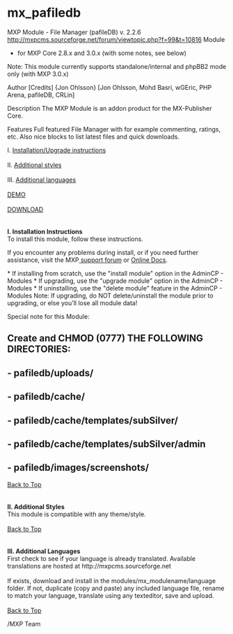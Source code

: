 # mx_pafiledb
MXP Module - File Manager (pafileDB)
v. 2.2.6
http://mxpcms.sourceforge.net/forum/viewtopic.php?f=99&t=10816
Module
- for MXP Core 2.8.x and 3.0.x (with some notes, see below)

Note: This module currently supports standalone/internal and phpBB2 mode only (with MXP 3.0.x)

Author [Credits]
{Jon Ohlsson} [Jon Ohlsson, Mohd Basri, wGEric, PHP Arena, pafileDB, CRLin]

Description
The MXP Module is an addon product for the MX-Publisher Core.

Features
Full featured File Manager with for example commenting, ratings, etc. Also nice blocks to list latest files and quick downloads.

<p> I. <a href="#install">Installation/Upgrade instructions</a> <br />
<br />
II. <a href="#themes">Additional styles</a> <br />
<br />
III. <a href="#languages">Additional languages</a><br />
<br />
<a href="http://mxpcms.sourceforge.net" target="_blank" class="postlink">DEMO
</a> <br />
<br />
<a href="http://mxpcms.sourceforge.net/download" target="_blank" class="postlink">
DOWNLOAD </a> <br />
<br />
<a name="install">
<br />
<span style="font-weight: bold">I. Installation Instructions</span> <br />
To install this module, follow these instructions.</p>
<p>If you encounter any
problems during install, or if you need further assistance, visit the
MXP<a href="http://mxpcms.sourceforge.net/forum/" target="_blank" class="postlink">
support forum</a> or <a href="http://mxpcms.sourceforge.net/docs" target="_blank" class="postlink">Online
Docs</a>.</p>
* If installing from scratch, use the "install module" option in the AdminCP - Modules
* If upgrading, use the "upgrade module" option in the AdminCP - Modules
* If uninstalling, use the "delete module" feature in the AdminCP - Modules
Note: If upgrading, do NOT delete/uninstall the module prior to upgrading, or else you'll lose all module data!

Special note for this Module:
## Create and CHMOD (0777) THE FOLLOWING DIRECTORIES:
## - pafiledb/uploads/
## - pafiledb/cache/
## - pafiledb/cache/templates/subSilver/
## - pafiledb/cache/templates/subSilver/admin
## - pafiledb/images/screenshots/

<p> <a href="#top"> Back to Top</a> <br />
<br />
<a name="themes">
<br />
<span style="font-weight: bold">II. Additional Styles</span> <br />
This module is compatible with any theme/style. <br />
<br />
<a href="#top"> Back to Top</a> <br />
<br />
<a name="languages">
<br />
<span style="font-weight: bold">III. Additional Languages</span> <br />
First check to see if your language is already translated. Available
translations are hosted at http://mxpcms.sourceforge.net<br />
<br />
If exists, download and install in the modules/mx_modulename/language
folder. If not, duplicate (copy and paste) any included language
file, rename to match your language, translate using any texteditor,
save
and
upload. <br />
<br />
<a href="#top"> Back to Top</a> </p>
<p> /MXP Team</p>
